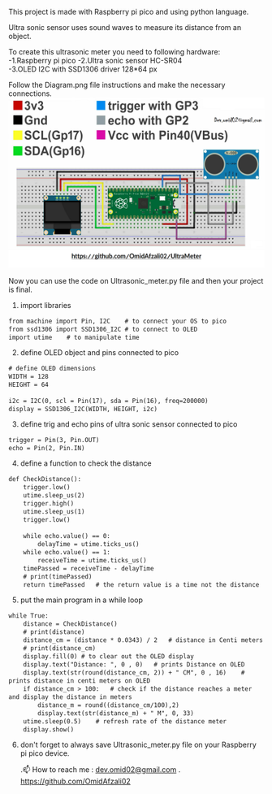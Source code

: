 This project is made with Raspberry pi pico and using python language.

Ultra sonic sensor uses sound waves to measure its distance from an object.

To create this ultrasonic meter you need to following hardware:
    -1.Raspberry pi pico 
    -2.Ultra sonic sensor HC-SR04    
    -3.OLED I2C with SSD1306 driver 128*64 px    

Follow the Diagram.png file instructions and make the necessary connections.
![Alt text](https://github.com/OmidAfzali02/UltraMeter/blob/main/Diagram.png)

Now you can use the code on Ultrasonic_meter.py file and then your project is final.
1. import libraries
```
from machine import Pin, I2C    # to connect your OS to pico
from ssd1306 import SSD1306_I2C # to connect to OLED
import utime    # to manipulate time
```

2. define OLED object and pins connected to pico
```
# define OLED dimensions
WIDTH = 128
HEIGHT = 64

i2c = I2C(0, scl = Pin(17), sda = Pin(16), freq=200000) 
display = SSD1306_I2C(WIDTH, HEIGHT, i2c)
```

3. define trig and echo pins of ultra sonic sensor connected to pico
```
trigger = Pin(3, Pin.OUT)
echo = Pin(2, Pin.IN)
```

4. define a function to check the distance
```
def CheckDistance():
    trigger.low()
    utime.sleep_us(2)
    trigger.high()
    utime.sleep_us(1)
    trigger.low()
 
    while echo.value() == 0:
        delayTime = utime.ticks_us()
    while echo.value() == 1:
        receiveTime = utime.ticks_us()
    timePassed = receiveTime - delayTime
    # print(timePassed)
    return timePassed   # the return value is a time not the distance
```

5. put the main program in a while loop
```
while True:
    distance = CheckDistance()
    # print(distance)
    distance_cm = (distance * 0.0343) / 2   # distance in Centi meters
    # print(distance_cm)
    display.fill(0) # to clear out the OLED display
    display.text("Distance: ", 0 , 0)   # prints Distance on OLED
    display.text(str(round(distance_cm, 2)) + " CM", 0 , 16)    # prints distance in centi meters on OLED
    if distance_cm > 100:   # check if the distance reaches a meter and display the distance in meters
        distance_m = round((distance_cm/100),2)
        display.text(str(distance_m) + " M", 0, 33)
    utime.sleep(0.5)    # refresh rate of the distance meter
    display.show()
```

6. don't forget to always save Ultrasonic_meter.py file on your Raspberry pi pico device.


    .📫 How to reach me : dev.omid02@gmail.com
    . https://github.com/OmidAfzali02
